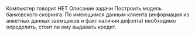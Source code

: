 Компьютер говорит НЕТ
Описание задачи
Построить модель банковского скоринга. По имеющимся данным клиента (информация из анкетных данных заемщиков и факт наличия дефолта) необходимо определить, стоит ли ему выдавать кредит. 
